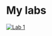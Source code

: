 # My labs

[![Lab 1](https://github.com/8BitRobot/DAV-autograder/actions/workflows/main.yml/badge.svg)](https://github.com/8BitRobot/DAV-autograder/actions/workflows/main.yml)
